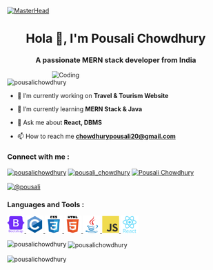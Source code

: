[![MasterHead](https://www.daac.in/images/course/78838d57d1a7987f1183db17cb6c27f6793802489-mern.jpg)]()

<h1 align="center">Hola 👋, I'm Pousali Chowdhury</h1>
<h3 align="center">A passionate MERN stack developer from India</h3>
<img align="right" alt="Coding" width="400" src="https://startcoding.co.in/wp-content/uploads/2021/12/coding-for-kids.gif">

<p align="left"> <img src="https://komarev.com/ghpvc/?username=pousalichowdhury&label=Profile%20views&color=0e75b6&style=flat" alt="pousalichowdhury" /> </p>

- 🔭 I’m currently working on **Travel & Tourism Website**

- 🌱 I’m currently learning **MERN Stack & Java**

- 💬 Ask me about **React, DBMS**

- 📫 How to reach me **chowdhurypousali20@gmail.com**

<h3 align="left">Connect with me :</h3>
<p align="left">
<a href="https://linkedin.com/in/pousalichowdhury" target="blank"><img align="center" src="https://raw.githubusercontent.com/rahuldkjain/github-profile-readme-generator/master/src/images/icons/Social/linked-in-alt.svg" alt="pousalichowdhury" height="30" width="40" /></a>
<a href="https://instagram.com/pousali_chowdhury" target="blank"><img align="center" src="https://raw.githubusercontent.com/rahuldkjain/github-profile-readme-generator/master/src/images/icons/Social/instagram.svg" alt="pousali_chowdhury" height="30" width="40" /></a>
<a href="https://www.facebook.com/profile.php?id=100072629419459&mibextid=ZbWKwL" target="blank"><img align="center" src="https://raw.githubusercontent.com/rahuldkjain/github-profile-readme-generator/master/src/images/icons/Social/facebook.svg" alt="Pousali Chowdhury" height="30" width="40" /></a>
  
<a href="https://www.hackerrank.com/profile/pousali" target="blank"><img align="center" src="https://raw.githubusercontent.com/rahuldkjain/github-profile-readme-generator/master/src/images/icons/Social/hackerrank.svg" alt="@pousali" height="30" width="40" /></a>
</p>

<h3 align="left">Languages and Tools :</h3>
<p align="left"> <a href="https://getbootstrap.com" target="_blank" rel="noreferrer"> <img src="https://raw.githubusercontent.com/devicons/devicon/master/icons/bootstrap/bootstrap-plain-wordmark.svg" alt="bootstrap" width="40" height="40"/> </a> <a href="https://www.cprogramming.com/" target="_blank" rel="noreferrer"> <img src="https://raw.githubusercontent.com/devicons/devicon/master/icons/c/c-original.svg" alt="c" width="40" height="40"/> </a> <a href="https://www.w3schools.com/css/" target="_blank" rel="noreferrer"> <img src="https://raw.githubusercontent.com/devicons/devicon/master/icons/css3/css3-original-wordmark.svg" alt="css3" width="40" height="40"/> </a> <a href="https://www.w3.org/html/" target="_blank" rel="noreferrer"> <img src="https://raw.githubusercontent.com/devicons/devicon/master/icons/html5/html5-original-wordmark.svg" alt="html5" width="40" height="40"/> </a> <a href="https://www.java.com" target="_blank" rel="noreferrer"> <img src="https://raw.githubusercontent.com/devicons/devicon/master/icons/java/java-original.svg" alt="java" width="40" height="40"/> </a> <a href="https://developer.mozilla.org/en-US/docs/Web/JavaScript" target="_blank" rel="noreferrer"> <img src="https://raw.githubusercontent.com/devicons/devicon/master/icons/javascript/javascript-original.svg" alt="javascript" width="40" height="40"/> </a> <a href="https://reactjs.org/" target="_blank" rel="noreferrer"> <img src="https://raw.githubusercontent.com/devicons/devicon/master/icons/react/react-original-wordmark.svg" alt="react" width="40" height="40"/> </a> </p>

<p><img align="left" src="https://github-readme-stats.vercel.app/api/top-langs?username=pousalichowdhury&show_icons=true&locale=en&layout=compact" alt="pousalichowdhury" /></p>

<p>&nbsp;<img align="center" src="https://github-readme-stats.vercel.app/api?username=pousalichowdhury&show_icons=true&locale=en" alt="pousalichowdhury" /></p>

<p><img align="center" src="https://github-readme-streak-stats.herokuapp.com/?user=pousalichowdhury&" alt="pousalichowdhury" /></p>
